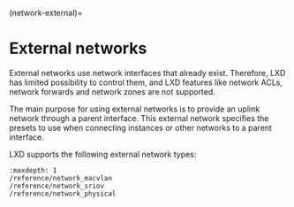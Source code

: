 (network-external)=
# External networks

<!-- Include start external intro -->
External networks use network interfaces that already exist.
Therefore, LXD has limited possibility to control them, and LXD features like network ACLs, network forwards and network zones are not supported.

The main purpose for using external networks is to provide an uplink network through a parent interface.
This external network specifies the presets to use when connecting instances or other networks to a parent interface.

LXD supports the following external network types:
<!-- Include end external intro -->

```{toctree}
:maxdepth: 1
/reference/network_macvlan
/reference/network_sriov
/reference/network_physical
```

